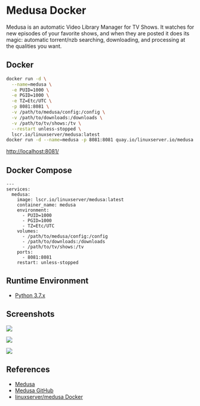 # Medusa Docker

Medusa is an automatic Video Library Manager for TV Shows.
It watches for new episodes of your favorite shows, and when they are posted it does its magic: automatic torrent/nzb searching, downloading, and processing at the qualities you want.

## Docker
```sh
docker run -d \
  --name=medusa \
  -e PUID=1000 \
  -e PGID=1000 \
  -e TZ=Etc/UTC \
  -p 8081:8081 \
  -v /path/to/medusa/config:/config \
  -v /path/to/downloads:/downloads \
  -v /path/to/tv/shows:/tv \
  --restart unless-stopped \
  lscr.io/linuxserver/medusa:latest
docker run -d --name=medusa -p 8081:8081 quay.io/linuxserver.io/medusa
```
[http://localhost:8081/](http://localhost:8081/)

## Docker Compose
```
---
services:
  medusa:
    image: lscr.io/linuxserver/medusa:latest
    container_name: medusa
    environment:
      - PUID=1000
      - PGID=1000
      - TZ=Etc/UTC
    volumes:
      - /path/to/medusa/config:/config
      - /path/to/downloads:/downloads
      - /path/to/tv/shows:/tv
    ports:
      - 8081:8081
    restart: unless-stopped
```

## Runtime Environment
- [Python 3.7.x](https://www.python.org/downloads/)

## Screenshots
![](https://pymedusa.com/images/screenshots/home.jpg)

![](https://pymedusa.com/images/screenshots/show.jpg)

![](https://pymedusa.com/images/screenshots/calendar.jpg)

## References
- [Medusa](https://pymedusa.com/)
- [Medusa GitHub](https://github.com/pymedusa/Medusa)
- [linuxserver/medusa Docker](https://docs.linuxserver.io/images/docker-medusa/)
